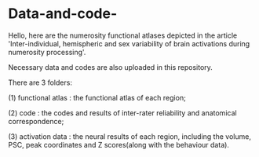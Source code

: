 # Data-and-code-
Hello, here are the numerosity functional atlases depicted in the article 'Inter-individual, hemispheric and sex variability of brain activations during numerosity processing'.

Necessary data and codes are also uploaded in this repository.

There are 3 folders:

  (1) functional atlas : the functional atlas of each region;
   
  (2) code : the codes and results of inter-rater reliability and anatomical correspondence;

  (3) activation data : the neural results of each region, including the volume, PSC, peak coordinates and Z scores(along with the behaviour data).
